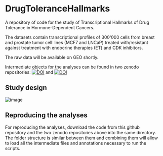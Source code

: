 # DrugToleranceHallmarks
A repository of code for the study of Transcriptional Hallmarks of Drug Tolerance in Hormone-Dependent Cancers.

The datasets contain transcriptional profiles of 300'000 cells from breast and prostate tumor cell lines (MCF7 and LNCaP) treated with/resistant against treatment with endocrine therapies (ET) and CDK inhibitors.

The raw data will be available on GEO shortly.

Intermediate objects for the analyses can be found in two zenodo repositories: [![DOI](https://zenodo.org/badge/DOI/10.5281/zenodo.14179561.svg)](https://doi.org/10.5281/zenodo.14179561) and [![DOI](https://zenodo.org/badge/DOI/10.5281/zenodo.14179578.svg)](https://doi.org/10.5281/zenodo.14179578)

## Study design
![image](https://github.com/user-attachments/assets/108267bf-e8e2-4b6c-9df2-cdb11e753e66)


## Reproducing the analyses
For reproducing the analyses, download the code from this github repository and the two zenodo repositories above into the same directory. The folder structure is similar between them and combining them will allow to load all the intermediate files and annotations necessary to run the scripts.
